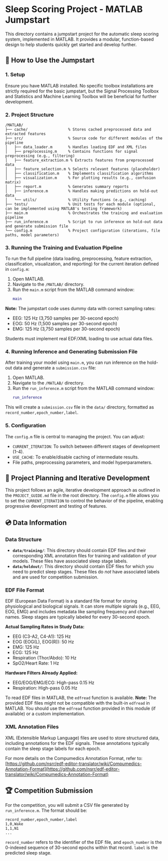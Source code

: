 # Sleep Scoring Project - MATLAB Jumpstart

This directory contains a jumpstart project for the automatic sleep scoring system, implemented in MATLAB. It provides a modular, function-based design to help students quickly get started and develop further.

## 🚀 How to Use the Jumpstart

### 1. Setup

Ensure you have MATLAB installed. No specific toolbox installations are strictly required for the basic jumpstart, but the Signal Processing Toolbox and Statistics and Machine Learning Toolbox will be beneficial for further development.

### 2. Project Structure

```
/MATLAB/
├── cache/                  % Stores cached preprocessed data and extracted features
├── src/                    % Source code for different modules of the pipeline
│   ├── data_loader.m       % Handles loading EDF and XML files
│   ├── preprocessing.m     % Contains functions for signal preprocessing (e.g., filtering)
│   ├── feature_extraction.m % Extracts features from preprocessed data
│   ├── feature_selection.m % Selects relevant features (placeholder)
│   ├── classification.m    % Implements classification algorithms
│   ├── visualization.m     % For plotting results (e.g., confusion matrix)
│   ├── report.m            % Generates summary reports
│   ├── inference.m         % Handles making predictions on hold-out data
│   └── utils/              % Utility functions (e.g., caching)
├── tests/                  % Unit tests for each module (optional, can be implemented using MATLAB's testing framework)
├── main.m                  % Orchestrates the training and evaluation pipeline
├── run_inference.m         % Script to run inference on hold-out data and generate submission file
└── config.m                % Project configuration (iterations, file paths, model parameters)
```

### 3. Running the Training and Evaluation Pipeline

To run the full pipeline (data loading, preprocessing, feature extraction, classification, visualization, and reporting) for the current iteration defined in `config.m`:

1.  Open MATLAB.
2.  Navigate to the `/MATLAB/` directory.
3.  Run the `main.m` script from the MATLAB command window:
    ```matlab
    main
    ```

**Note:** The jumpstart code uses dummy data with correct sampling rates:
- EEG: 125 Hz (3,750 samples per 30-second epoch)
- EOG: 50 Hz (1,500 samples per 30-second epoch)
- EMG: 125 Hz (3,750 samples per 30-second epoch)

Students must implement real EDF/XML loading to use actual data files.

### 4. Running Inference and Generating Submission File

After training your model using `main.m`, you can run inference on the hold-out data and generate a `submission.csv` file:

1.  Open MATLAB.
2.  Navigate to the `/MATLAB/` directory.
3.  Run the `run_inference.m` script from the MATLAB command window:
    ```matlab
    run_inference
    ```

This will create a `submission.csv` file in the `data/` directory, formatted as `record_number,epoch_number,label`.

### 5. Configuration

The `config.m` file is central to managing the project. You can adjust:
*   `CURRENT_ITERATION`: To switch between different stages of development (1-4).
*   `USE_CACHE`: To enable/disable caching of intermediate results.
*   File paths, preprocessing parameters, and model hyperparameters.

## 📖 Project Planning and Iterative Development

This project follows an agile, iterative development approach as outlined in the `PROJECT_GUIDE.md` file in the root directory. The `config.m` file allows you to set the `CURRENT_ITERATION` to control the behavior of the pipeline, enabling progressive development and testing of features.

## 💿 Data Information

### Data Structure

*   **`data/training/`**: This directory should contain EDF files and their corresponding XML annotation files for training and validation of your models. These files have associated sleep stage labels.
*   **`data/holdout/`**: This directory should contain EDF files for which you need to predict sleep stages. These files do *not* have associated labels and are used for competition submission.

### EDF File Format

EDF (European Data Format) is a standard file format for storing physiological and biological signals. It can store multiple signals (e.g., EEG, EOG, EMG) and includes metadata like sampling frequency and channel names. Sleep stages are typically labeled for every 30-second epoch.

**Actual Sampling Rates in Study Data:**
- EEG (C3-A2, C4-A1): 125 Hz
- EOG (EOG(L), EOG(R)): 50 Hz
- EMG: 125 Hz
- ECG: 125 Hz
- Respiration (Thor/Abdo): 10 Hz
- SpO2/Heart Rate: 1 Hz

**Hardware Filters Already Applied:**
- EEG/EOG/EMG/ECG: High-pass 0.15 Hz
- Respiration: High-pass 0.05 Hz

To read EDF files in MATLAB, the `edfread` function is available. **Note:** The provided EDF files might not be compatible with the built-in `edfread` in MATLAB. You should use the `edfread` function provided in this module (if available) or a custom implementation.

### XML Annotation Files

XML (Extensible Markup Language) files are used to store structured data, including annotations for the EDF signals. These annotations typically contain the sleep stage labels for each epoch.

For more details on the Compumedics Annotation Format, refer to: [https://github.com/nsrr/edf-editor-translator/wiki/Compumedics-Annotation-Format](https://github.com/nsrr/edf-editor-translator/wiki/Compumedics-Annotation-Format)

## 🏆 Competition Submission

For the competition, you will submit a CSV file generated by `run_inference.m`. The format should be:

```csv
record_number,epoch_number,label
1,0,Wake
1,1,N1
...
```

`record_number` refers to the identifier of the EDF file, and `epoch_number` is the 0-indexed sequence of 30-second epochs within that record. `label` is the predicted sleep stage.